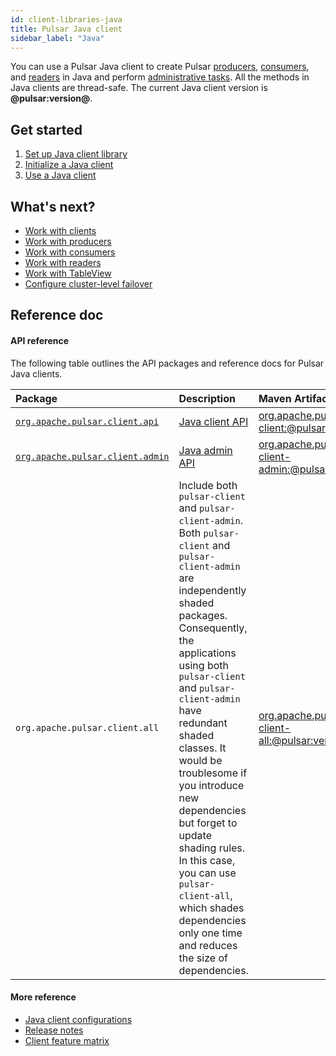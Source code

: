 ```yaml
---
id: client-libraries-java
title: Pulsar Java client
sidebar_label: "Java"
---
```


You can use a Pulsar Java client to create Pulsar [producers](concepts-clients.md#producer), [consumers](concepts-clients.md#consumer), and [readers](concepts-clients.md#reader) in Java and perform [administrative tasks](admin-api-overview.md). All the methods in Java clients are thread-safe. The current Java client version is **@pulsar:version@**.

## Get started

1. [Set up Java client library](client-libraries-java-setup.md)
2. [Initialize a Java client](client-libraries-java-initialize.md)
3. [Use a Java client](client-libraries-java-use.md)

## What's next?

- [Work with clients](client-libraries-clients.md)
- [Work with producers](client-libraries-producers.md)
- [Work with consumers](client-libraries-consumers.md)
- [Work with readers](client-libraries-readers.md)
- [Work with TableView](client-libraries-tableviews.md)
- [Configure cluster-level failover](client-libraries-cluster-level-failover.md)

## Reference doc

#### API reference

The following table outlines the API packages and reference docs for Pulsar Java clients.

Package | Description | Maven Artifact
:-------|:------------|:--------------
[`org.apache.pulsar.client.api`](/api/client) | [Java client API](/api/client/) | [org.apache.pulsar:pulsar-client:@pulsar:version@](http://search.maven.org/#artifactdetails%7Corg.apache.pulsar%7Cpulsar-client%7C@pulsar:version@%7Cjar)
[`org.apache.pulsar.client.admin`](/api/admin) | [Java admin API](admin-api-overview.md) | [org.apache.pulsar:pulsar-client-admin:@pulsar:version@](http://search.maven.org/#artifactdetails%7Corg.apache.pulsar%7Cpulsar-client-admin%7C@pulsar:version@%7Cjar)
`org.apache.pulsar.client.all` | Include both `pulsar-client` and `pulsar-client-admin`.<br /> Both `pulsar-client` and `pulsar-client-admin` are independently shaded packages. Consequently, the applications using both `pulsar-client` and `pulsar-client-admin` have redundant shaded classes. It would be troublesome if you introduce new dependencies but forget to update shading rules. <br /> In this case, you can use `pulsar-client-all`, which shades dependencies only one time and reduces the size of dependencies.  | [org.apache.pulsar:pulsar-client-all:@pulsar:version@](http://search.maven.org/#artifactdetails%7Corg.apache.pulsar%7Cpulsar-client-all%7C@pulsar:version@%7Cjar)

#### More reference

- [Java client configurations](client-libraries-java-configs.md)
- [Release notes](/release-notes/client-java)
- [Client feature matrix](https://docs.google.com/spreadsheets/d/1YHYTkIXR8-Ql103u-IMI18TXLlGStK8uJjDsOOA0T20/edit#gid=1784579914)
